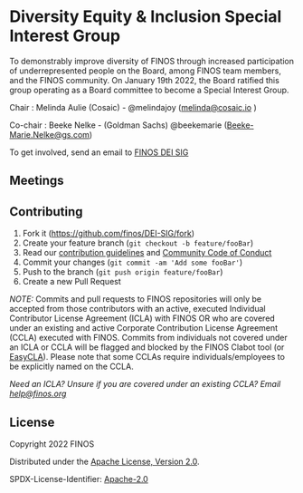 # Diversity Equity & Inclusion Special Interest Group

To demonstrably improve diversity of FINOS through increased participation of underrepresented people on the Board, among FINOS team members, and the FINOS community.  On January 19th 2022, the Board ratified this group operating as a Board committee to become a Special Interest Group.  

Chair : Melinda Aulie (Cosaic) - @melindajoy (melinda@cosaic.io )

Co-chair : Beeke Nelke - (Goldman Sachs) @beekemarie (Beeke-Marie.Nelke@gs.com)

To get involved, send an email to [FINOS DEI SIG ](diversity-inclusion-committee@finos.org)

## Meetings

## Contributing

1. Fork it (<https://github.com/finos/DEI-SIG/fork>)
2. Create your feature branch (`git checkout -b feature/fooBar`)
3. Read our [contribution guidelines](.github/CONTRIBUTING.md) and [Community Code of Conduct](https://www.finos.org/code-of-conduct)
4. Commit your changes (`git commit -am 'Add some fooBar'`)
5. Push to the branch (`git push origin feature/fooBar`)
6. Create a new Pull Request

_NOTE:_ Commits and pull requests to FINOS repositories will only be accepted from those contributors with an active, executed Individual Contributor License Agreement (ICLA) with FINOS OR who are covered under an existing and active Corporate Contribution License Agreement (CCLA) executed with FINOS. Commits from individuals not covered under an ICLA or CCLA will be flagged and blocked by the FINOS Clabot tool (or [EasyCLA](https://github.com/finos/community/blob/master/governance/Software-Projects/EasyCLA.md)). Please note that some CCLAs require individuals/employees to be explicitly named on the CCLA.

*Need an ICLA? Unsure if you are covered under an existing CCLA? Email [help@finos.org](mailto:help@finos.org)*

## License

Copyright 2022 FINOS

Distributed under the [Apache License, Version 2.0](http://www.apache.org/licenses/LICENSE-2.0).

SPDX-License-Identifier: [Apache-2.0](https://spdx.org/licenses/Apache-2.0)
